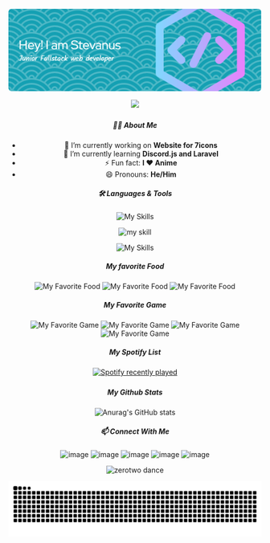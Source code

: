 <!--
**BlackGhost-ID/blackghost-id** is a ✨ _special_ ✨ repository because its `README.md` (this file) appears on your GitHub profile.

Here are some ideas to get you started:

- 🔭 I’m currently working on ...
- 🌱 I’m currently learning ...
- 👯 I’m looking to collaborate on ...
- 🤔 I’m looking for help with ...
- 💬 Ask me about ...
- 📫 How to reach me: ...
- 😄 Pronouns: ...
- ⚡ Fun fact: ...
-->
<div align="center">

![Header](./img/github-header-image.png)

<div align="center">
  <img src="https://profile-counter.glitch.me/blackghost-id/count.svg?"  />
</div>

###

##### 🧑‍💻 About Me

- 🔭 I’m currently working on **Website for 7icons**
- 🌱 I’m currently learning **Discord.js and Laravel**
- ⚡ Fun fact: **I ❤️ Anime**
- 😄 Pronouns: **He/Him**

##### 🛠️ Languages & Tools

![My Skills](https://skillicons.dev/icons?i=html,css,js,php,py,alpinejs,bootstrap,tailwind&theme=light)

![my skill](https://img.shields.io/badge/ChatGPT-74aa9c?style=for-the-badge&logo=openai&logoColor=white)

![My Skills](https://skillicons.dev/icons?i=windows,vscode,sublime,blender&theme=light)

##### My favorite Food

![My Favorite Food](https://img.shields.io/badge/Burger%20King-D62300?style=for-the-badge&logo=Burger%20King&logoColor=white) ![My Favorite Food](https://img.shields.io/badge/KFC-F40027?style=for-the-badge&logo=kfc&logoColor=white) ![My Favorite Food](https://img.shields.io/badge/McDonald's-FBC817?style=for-the-badge&logo=McDonald's&logoColor=white)

##### My Favorite Game

![My Favorite Game](https://img.shields.io/badge/Nintendo_Switch-E60012?style=for-the-badge&logo=nintendo-switch&logoColor=white) ![My Favorite Game](https://img.shields.io/badge/PlayStation-003791?style=for-the-badge&logo=playstation&logoColor=white) ![My Favorite Game](https://img.shields.io/badge/Steam-000000?style=for-the-badge&logo=steam&logoColor=white) ![My Favorite Game](https://img.shields.io/badge/Valorant-fa4454?style=for-the-badge&logo=valorant&logoColor=white)

##### My Spotify List

<div align="center">
  <a href="https://open.spotify.com/user/31yj7d3lgu6q7zvhps5vtg6gtudu">
    <img src="https://spotify-recently-played-readme.vercel.app/api?user=31yj7d3lgu6q7zvhps5vtg6gtudu&count=8" alt="Spotify recently played"  />
  </a>
</div>

###

##### My Github Stats

![Anurag's GitHub stats](https://github-readme-stats.vercel.app/api?username=blackghost-id&show_icons=true&theme=radical)

##### 📫 Connect With Me

![image](https://img.shields.io/badge/Gmail-D14836?style=for-the-badge&logo=gmail&logoColor=white) ![image](https://img.shields.io/badge/WhatsApp-25D366?style=for-the-badge&logo=whatsapp&logoColor=white) ![image](https://img.shields.io/badge/Discord-5865F2?style=for-the-badge&logo=discord&logoColor=white) ![image](https://img.shields.io/badge/Instagram-E4405F?style=for-the-badge&logo=instagram&logoColor=white) ![image](https://img.shields.io/badge/YouTube-FF0000?style=for-the-badge&logo=youtube&logoColor=white)

![zerotwo dance](https://media4.giphy.com/media/v1.Y2lkPTc5MGI3NjExYjl3ajdhbm91b204MmFmODZ2OWtvbnc4ZjJya25uYWdnanp3aWd3aiZlcD12MV9pbnRlcm5hbF9naWZfYnlfaWQmY3Q9Zw/10YWqUivkQPeeJWD3u/giphy.gif)

<img src="https://raw.githubusercontent.com/blackghost-id/blackghost-id/output/snake.svg" alt="Snake animation" />

###

</div>
